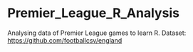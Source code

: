 # Premier_League_R_Analysis
Analysing data of Premier League games to learn R. Dataset: https://github.com/footballcsv/england
